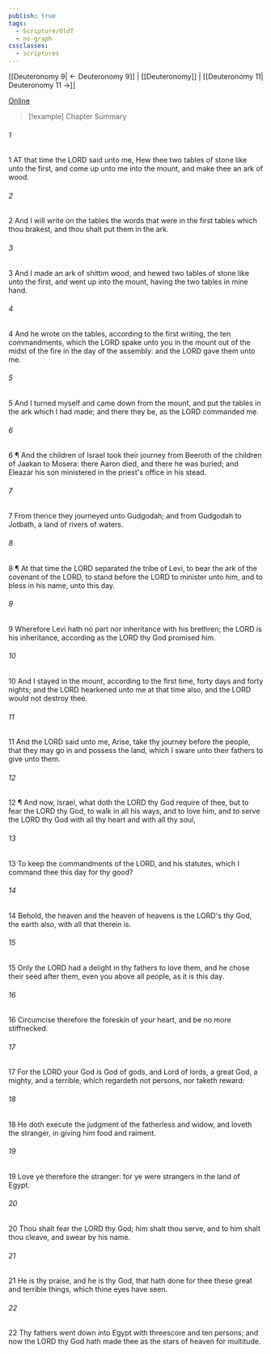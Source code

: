 ```yaml
---
publish: true
tags:
  - Scripture/OldT
  - no-graph
cssclasses:
  - scriptures
---
```

[[Deuteronomy 9| ← Deuteronomy 9]] | [[Deuteronomy]] | [[Deuteronomy 11| Deuteronomy 11 →]]

[Online](https://churchofjesuschrist.org/study/scriptures/ot/deut/10?lang=eng)

>[!example] Chapter Summary
>
###### 1
1 AT that time the LORD said unto me, Hew thee two tables of stone like unto the first, and come up unto me into the mount, and make thee an ark of wood.
###### 2
2 And I will write on the tables the words that were in the first tables which thou brakest, and thou shalt put them in the ark.
###### 3
3 And I made an ark of shittim wood, and hewed two tables of stone like unto the first, and went up into the mount, having the two tables in mine hand.
###### 4
4 And he wrote on the tables, according to the first writing, the ten commandments, which the LORD spake unto you in the mount out of the midst of the fire in the day of the assembly: and the LORD gave them unto me.
###### 5
5 And I turned myself and came down from the mount, and put the tables in the ark which I had made; and there they be, as the LORD commanded me.
###### 6
6 ¶ And the children of Israel took their journey from Beeroth of the children of Jaakan to Mosera: there Aaron died, and there he was buried; and Eleazar his son ministered in the priest's office in his stead.
###### 7
7 From thence they journeyed unto Gudgodah; and from Gudgodah to Jotbath, a land of rivers of waters.
###### 8
8 ¶ At that time the LORD separated the tribe of Levi, to bear the ark of the covenant of the LORD, to stand before the LORD to minister unto him, and to bless in his name, unto this day.
###### 9
9 Wherefore Levi hath no part nor inheritance with his brethren; the LORD is his inheritance, according as the LORD thy God promised him.
###### 10
10 And I stayed in the mount, according to the first time, forty days and forty nights; and the LORD hearkened unto me at that time also, and the LORD would not destroy thee.
###### 11
11 And the LORD said unto me, Arise, take thy journey before the people, that they may go in and possess the land, which I sware unto their fathers to give unto them.
###### 12
12 ¶ And now, Israel, what doth the LORD thy God require of thee, but to fear the LORD thy God, to walk in all his ways, and to love him, and to serve the LORD thy God with all thy heart and with all thy soul,
###### 13
13 To keep the commandments of the LORD, and his statutes, which I command thee this day for thy good?
###### 14
14 Behold, the heaven and the heaven of heavens is the LORD's thy God, the earth also, with all that therein is.
###### 15
15 Only the LORD had a delight in thy fathers to love them, and he chose their seed after them, even you above all people, as it is this day.
###### 16
16 Circumcise therefore the foreskin of your heart, and be no more stiffnecked.
###### 17
17 For the LORD your God is God of gods, and Lord of lords, a great God, a mighty, and a terrible, which regardeth not persons, nor taketh reward:
###### 18
18 He doth execute the judgment of the fatherless and widow, and loveth the stranger, in giving him food and raiment.
###### 19
19 Love ye therefore the stranger: for ye were strangers in the land of Egypt.
###### 20
20 Thou shalt fear the LORD thy God; him shalt thou serve, and to him shalt thou cleave, and swear by his name.
###### 21
21 He is thy praise, and he is thy God, that hath done for thee these great and terrible things, which thine eyes have seen.
###### 22
22 Thy fathers went down into Egypt with threescore and ten persons; and now the LORD thy God hath made thee as the stars of heaven for multitude.



